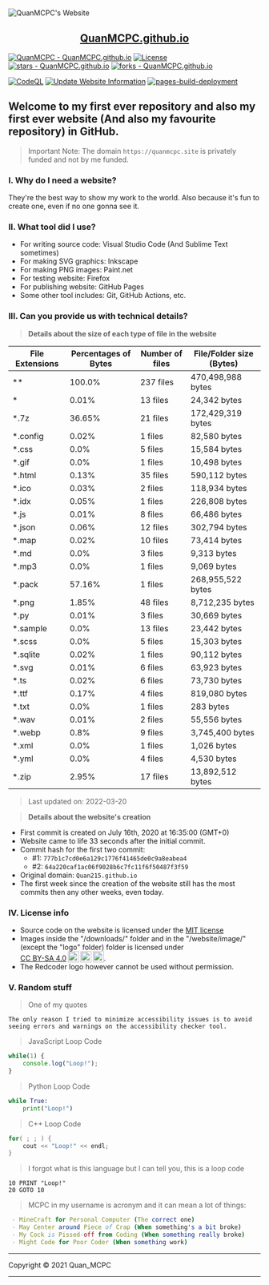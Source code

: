 <h1 style="text-align: center"></h1>

![QuanMCPC's Website](https://quanmcpc.github.io/website/image/social_preview.png)

<p align="center">
    <a href="https://quanmcpc.github.io">
        <h2 align="center">QuanMCPC.github.io</h2>
    </a>
</p>

[![QuanMCPC - QuanMCPC.github.io](https://img.shields.io/static/v1?label=QuanMCPC&message=QuanMCPC.github.io&color=red&logo=github)](https://github.com/QuanMCPC/QuanMCPC.github.io)
[![License](https://img.shields.io/badge/License-MIT-red)](#-license)
[![stars - QuanMCPC.github.io](https://img.shields.io/github/stars/QuanMCPC/QuanMCPC.github.io?style=social)](https://github.com/QuanMCPC/QuanMCPC.github.io)
[![forks - QuanMCPC.github.io](https://img.shields.io/github/forks/QuanMCPC/QuanMCPC.github.io?style=social)](https://github.com/QuanMCPC/QuanMCPC.github.io)

[![CodeQL](https://github.com/QuanMCPC/QuanMCPC.github.io/actions/workflows/codeql-analysis.yml/badge.svg)](https://github.com/QuanMCPC/QuanMCPC.github.io/actions/workflows/codeql-analysis.yml)
[![Update Website Information](https://github.com/QuanMCPC/QuanMCPC.github.io/actions/workflows/main.yml/badge.svg)](https://github.com/QuanMCPC/QuanMCPC.github.io/actions/workflows/main.yml)
[![pages-build-deployment](https://github.com/QuanMCPC/QuanMCPC.github.io/actions/workflows/pages/pages-build-deployment/badge.svg)](https://github.com/QuanMCPC/QuanMCPC.github.io/actions/workflows/pages/pages-build-deployment)

## Welcome to my first ever repository and also my first ever website (And also my favourite repository) in GitHub.

> Important Note: The domain `https://quanmcpc.site` is privately funded and not by me funded.

### I. Why do I need a website?
They're the best way to show my work to the world. Also because it's fun to create one, even if no one gonna see it.

### II. What tool did I use?
- For writing source code: Visual Studio Code (And Sublime Text sometimes)
- For making SVG graphics: Inkscape
- For making PNG images: Paint.net
- For testing website: Firefox
- For publishing website: GitHub Pages
- Some other tool includes: Git, GitHub Actions, etc.

### III. Can you provide us with technical details?

> **Details about the size of each type of file in the website**
<!--python_data_start-->
File Extensions | Percentages of Bytes | Number of files | File/Folder size (Bytes)
----------------|--------------------- |-----------------|--------------------------
\** | 100.0% | 237 files | 470,498,988 bytes
\* | 0.01% | 13 files | 24,342 bytes
\*.7z | 36.65% | 21 files | 172,429,319 bytes
\*.config | 0.02% | 1 files | 82,580 bytes
\*.css | 0.0% | 5 files | 15,584 bytes
\*.gif | 0.0% | 1 files | 10,498 bytes
\*.html | 0.13% | 35 files | 590,112 bytes
\*.ico | 0.03% | 2 files | 118,934 bytes
\*.idx | 0.05% | 1 files | 226,808 bytes
\*.js | 0.01% | 8 files | 66,486 bytes
\*.json | 0.06% | 12 files | 302,794 bytes
\*.map | 0.02% | 10 files | 73,414 bytes
\*.md | 0.0% | 3 files | 9,313 bytes
\*.mp3 | 0.0% | 1 files | 9,069 bytes
\*.pack | 57.16% | 1 files | 268,955,522 bytes
\*.png | 1.85% | 48 files | 8,712,235 bytes
\*.py | 0.01% | 3 files | 30,669 bytes
\*.sample | 0.0% | 13 files | 23,442 bytes
\*.scss | 0.0% | 5 files | 15,303 bytes
\*.sqlite | 0.02% | 1 files | 90,112 bytes
\*.svg | 0.01% | 6 files | 63,923 bytes
\*.ts | 0.02% | 6 files | 73,730 bytes
\*.ttf | 0.17% | 4 files | 819,080 bytes
\*.txt | 0.0% | 1 files | 283 bytes
\*.wav | 0.01% | 2 files | 55,556 bytes
\*.webp | 0.8% | 9 files | 3,745,400 bytes
\*.xml | 0.0% | 1 files | 1,026 bytes
\*.yml | 0.0% | 4 files | 4,530 bytes
\*.zip | 2.95% | 17 files | 13,892,512 bytes
> Last updated on: 2022-03-20
<!--python_data_stop-->

> **Details about the website's creation**
- First commit is created on July 16th, 2020 at 16:35:00 (GMT+0)
- Website came to life 33 seconds after the initial commit.
- Commit hash for the first two commit:
    - #1: `777b1c7cd0e6a129c1776f41465de0c9a8eabea4`
    - #2: `64a220caf1ac06f9028b6c7fc11f6f50487f3f59`
- Original domain: `Quan215.github.io`
- The first week since the creation of the website still has the most commits then any other weeks, even today.

### IV. License info
- Source code on the website is licensed under the [MIT license](/LICENSE)
- <span xmlns:cc="http://creativecommons.org/ns#" xmlns:dct="http://purl.org/dc/terms/"><span property="dct:title">Images inside the "/downloads/" folder and in the "/website/image/" (except the "logo" folder) folder</span> is licensed under <a href="http://creativecommons.org/licenses/by-sa/4.0/?ref=chooser-v1" target="_blank" rel="license noopener noreferrer" style="display:inline-block;"><span class="tc-green">CC BY-SA 4.0</span><img style="height:22px!important;margin-left:3px;vertical-align:text-bottom;" src="https://mirrors.creativecommons.org/presskit/icons/cc.svg?ref=chooser-v1"><img style="height:22px!important;margin-left:3px;vertical-align:text-bottom;" src="https://mirrors.creativecommons.org/presskit/icons/by.svg?ref=chooser-v1"><img style="height:22px!important;margin-left:3px;vertical-align:text-bottom;" src="https://mirrors.creativecommons.org/presskit/icons/sa.svg?ref=chooser-v1"></a></span>.
- The Redcoder logo however <span class="tc-red">cannot be used without permission</span>.

### V. Random stuff
> One of my quotes
```
The only reason I tried to minimize accessibility issues is to avoid seeing errors and warnings on the accessibility checker tool.
```
> JavaScript Loop Code
```JavaScript
while(1) {
    console.log("Loop!");
}
```
> Python Loop Code
```Python
while True:
    print("Loop!")
```
> C++ Loop Code
```c++
for( ; ; ) {
    cout << "Loop!" << endl;
}
```
> I forgot what is this language but I can tell you, this is a loop code
```basic
10 PRINT "Loop!"
20 GOTO 10
```
> MCPC in my username is acronym and it can mean a lot of things:
```nim
 - MineCraft for Personal Computer (The correct one)
 - May Center around Piece of Crap (When something's a bit broke)
 - My Cock is Pissed-off from Coding (When something really broke)
 - Might Code for Poor Coder (When something work)
```

***
Copyright &copy; 2021 Quan_MCPC
***